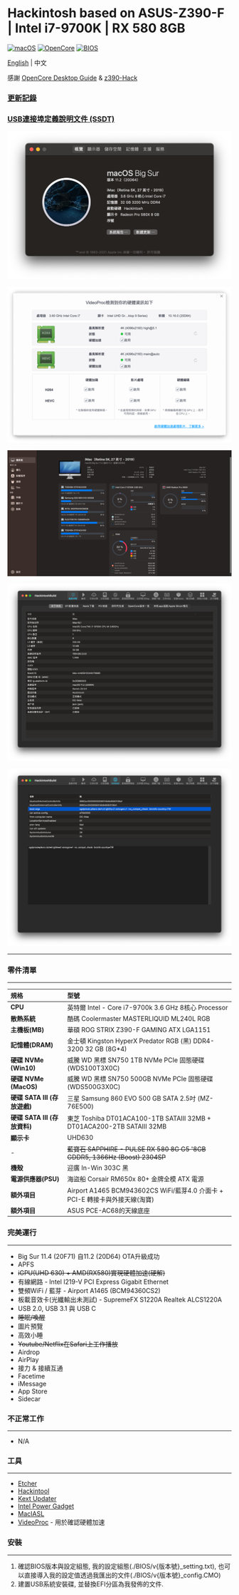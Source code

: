 # Hackintosh based on ASUS-Z390-F | Intel i7-9700K | RX 580 8GB
[![macOS](https://img.shields.io/badge/macOS-11.2-orange)](https://www.apple.com/macos/catalina/)
[![OpenCore](https://img.shields.io/badge/Opencore-0.6.6-yellow)](https://github.com/acidanthera/OpenCorePkg)
[![BIOS](https://img.shields.io/badge/BIOS-v1502-brightgreen)](https://www.asus.com/tw/Motherboards/ROG-STRIX-Z390-F-GAMING/HelpDesk_BIOS/)

[English](https://github.com/liaojack8/ASUS-Z390F-Hack) | 中文

感謝 [OpenCore Desktop Guide](https://dortania.github.io/OpenCore-Install-Guide/config.plist/coffee-lake.html) & [z390-Hack](https://github.com/leto1210/z390-Hack)

### [更新記錄](./changelog.md)

### [USB連接埠定義說明文件 (SSDT)](./USB_Mapping.md)

![About Mac](./Images/AboutMac_11.2.png)

![Hard Acceleration](./Images/VideoProc_11.2.png)

![Sensei](./Images/Sensei_11.2.png)

![HackintoshBuild](./Images/HackintoshBuild_11.2-1.png)

![HackintoshBuild](./Images/HackintoshBuild_11.2-2.png)

---
### 零件清單
---
規格|型號
:----|:----
**CPU** | 英特爾 Intel - Core i7-9700k 3.6 GHz 8核心 Processor
**散熱系統** | 酷碼 Coolermaster MASTERLIQUID ML240L RGB
**主機板(MB)** | 華碩 ROG STRIX Z390-F GAMING ATX LGA1151
**記憶體(DRAM)** | 金士頓 Kingston HyperX Predator RGB (黑) DDR4-3200 32 GB (8G*4)
**硬碟 NVMe (Win10)** | 威騰 WD 黑標 SN750 1TB NVMe PCIe 固態硬碟 (WDS100T3X0C) 
**硬碟 NVMe (MacOS)** | 威騰 WD 黑標 SN750 500GB NVMe PCIe 固態硬碟 (WDS500G3X0C) 
 **硬碟 SATA III (存放遊戲)** | 三星 Samsung 860 EVO 500 GB SATA 2.5吋 (MZ-76E500)           
**硬碟 SATA III (存放資料)** | 東芝 Toshiba DT01ACA100-1TB SATAIII 32MB + DT01ACA200-2TB SATAIII 32MB
**顯示卡** | UHD630
-|~~藍寶石 SAPPHIRE - PULSE RX 580 8G G5 '8GB GDDR5, 1366Hz (Boost) 2304SP~~
**機殼** | 迎廣 In-Win 303C 黑
**電源供應器(PSU)** | 海盜船 Corsair RM650x 80+ 金牌全模 ATX 電源
**額外項目** | Airport A1465 BCM943602CS WiFi/藍芽4.0 介面卡 + PCI-E 轉接卡與外接天線(淘寶)
**額外項目** | ASUS PCE-AC68的天線底座

### 完美運行
---
* Big Sur 11.4 (20F71) 自11.2 (20D64) OTA升級成功
* APFS
* ~~iGPU(UHD 630) + AMD(RX580)實現硬體加速(硬解)~~
* 有線網路 - Intel I219-V PCI Express Gigabit Ethernet
* 雙頻WiFi / 藍芽 - Airport A1465 (BCM94360CS2)
* 板載音效卡(光纖輸出未測試) - SupremeFX S1220A Realtek ALCS1220A
* USB 2.0, USB 3.1 與 USB C
* ~~睡眠/喚醒~~
* 圖片預覽
* 高效小睡
* ~~Youtube/Netflix在Safari上工作播放~~
* Airdrop
* AirPlay
* 接力 & 接續互通
* Facetime
* iMessage
* App Store
* Sidecar
  
### 不正常工作 
---
* N/A
  
### 工具
---
* [Etcher](https://www.balena.io/etcher/)
* [Hackintool](http://headsoft.com.au/download/mac/Hackintool.zip)
* [Kext Updater](https://www.kextupdater.de/)
* [Intel Power Gadget](https://software.intel.com/en-us/articles/intel-power-gadget)
* [MacIASL](http://sourceforge.net/projects/maciasl)
* [VideoProc](https://www.videoproc.com/) - 用於確認硬體加速

### 安裝
---
1. 確認BIOS版本與設定組態, 我的設定組態(./BIOS/v{版本號}_setting.txt), 也可以直接導入我的設定值透過我匯出的文件(./BIOS/v{版本號}_config.CMO)
2. 建置USB系統安裝碟, 並替換EFI分區為我發佈的文件.
